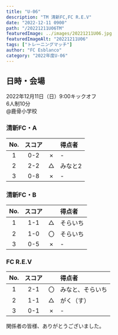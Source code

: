 ```yaml
---
title: "U-06"
description: "TM 清新FC,FC R.E.V"
date: "2022-12-11 0900"
path: "/20221211U06TM"
featuredImage: ../images/20221211U06.jpg
featuredImageAlt: "20221211U06"
tags: ["トレーニングマッチ"]
author: "FC Esblanco"
category: "2022年度U-06"
---
```


## 日時・会場

2022年12月11日（日）9:00キックオフ<br>
6人制10分<br>
@鹿骨小学校

### 清新FC・A

| No.| スコア |   | 得点者  |
|:--:|:------:|:-:|:--------|
| 1  | 0-2 | × |-|
| 2  | 2-2 | △ |みなと2|
| 3  | 0-8 | × |-|


### 清新FC・B

| No.| スコア |   | 得点者  |
|:--:|:------:|:-:|:--------|
| 1  | 1-1 | △ |そらいち|
| 2  | 1-0 | 〇 |そらいち|
| 3  | 0-5 | × |-|


### FC R.E.V

| No.| スコア |   | 得点者  |
|:--:|:------:|:-:|:--------|
| 1  | 2-1 | 〇 |みなと、そらいち|
| 2  | 1-1 | △ |がく（す）|
| 3  | 0-1 | × |-|


関係者の皆様、ありがとうございました。